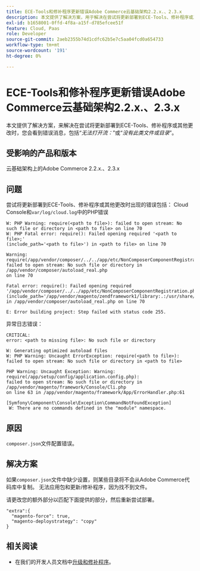 ```yaml
---
title: ECE-Tools和修补程序更新错误Adobe Commerce云基础架构2.2.x.、2.3.x
description: 本文提供了解决方案，用于解决在尝试将更新部署到ECE-Tools、修补程序或其他更改时，您会看到错误消息，包括“*无法打开流：*”或“*没有此类文件或目录*”。
exl-id: b1658001-0ffd-4f8a-a15f-d785efcee51f
feature: Cloud, Paas
role: Developer
source-git-commit: 2aeb2355b74d1cdfc62b5e7c5aa04fcd0a654733
workflow-type: tm+mt
source-wordcount: '191'
ht-degree: 0%

---
```


# ECE-Tools和修补程序更新错误Adobe Commerce云基础架构2.2.x.、2.3.x

本文提供了解决方案，来解决在尝试将更新部署到ECE-Tools、修补程序或其他更改时，您会看到错误消息，包括“*无法打开流：*”或“*没有此类文件或目录*”。

## 受影响的产品和版本

云基础架构上的Adobe Commerce 2.2.x.、2.3.x

## 问题

尝试将更新部署到ECE-Tools、修补程序或其他更改时出现的错误包括： Cloud Console和`var/log/cloud.log`中的PHP错误

```
W: PHP Warning: require(<path to file>): failed to open stream: No such file or directory in <path to file> on line 70
W: PHP Fatal error: require(): Failed opening required '<path to file>;'
(include_path='<path to file>') in <path to file> on line 70

Warning: require(/app/vendor/composer/../../app/etc/NonComposerComponentRegistration.php):
failed to open stream: No such file or directory in /app/vendor/composer/autoload_real.php
on line 70

Fatal error: require(): Failed opening required '/app/vendor/composer/../../app/etc/NonComposerComponentRegistration.php'
(include_path='/app/vendor/magento/zendframework1/library:.:/usr/share/php')
in /app/vendor/composer/autoload_real.php on line 70

E: Error building project: Step failed with status code 255.
```

异常日志错误：

```
CRITICAL:
error: <path to missing file>: No such file or directory
```

```
W: Generating optimized autoload files
W: PHP Warning: Uncaught ErrorException: require(<path to file>):
failed to open stream: No such file or directory in <path to file>
```

```
PHP Warning: Uncaught Exception: Warning: require(/app/setup/config/application.config.php):
failed to open stream: No such file or directory in /app/vendor/magento/framework/Console/Cli.php
on line 63 in /app/vendor/magento/framework/App/ErrorHandler.php:61
```

```
[Symfony\Component\Console\Exception\CommandNotFoundException]
 W: There are no commands defined in the "module" namespace.
```

## 原因

`composer.json`文件配置错误。

## 解决方案

如果`composer.json`文件中缺少设置，则某些目录将不会从Adobe Commerce代码库中复制。 无法应用包和更新/修补程序，因为找不到文件。

请更改您的额外部分以匹配下面提供的部分，然后重新尝试部署。

```
"extra":{
  "magento-force": true,
  "magento-deploystrategy": "copy"
}
```

## 相关阅读

* 在我们的开发人员文档中[升级和修补程序](https://experienceleague.adobe.com/en/docs/commerce-cloud-service/user-guide/develop/upgrade/best-practices)。

